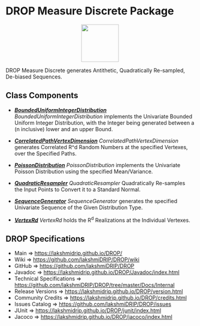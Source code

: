 # DROP Measure Discrete Package

<p align="center"><img src="https://github.com/lakshmiDRIP/DROP/blob/master/DRIP_Logo.gif?raw=true" width="100"></p>

DROP Measure Discrete generates Antithetic, Quadratically Re-sampled, De-biased Sequences.


## Class Components

 * [***BoundedUniformIntegerDistribution***](https://github.com/lakshmiDRIP/DROP/tree/master/src/main/java/org/drip/measure/discrete/BoundedUniformIntegerDistribution.java)
 <i>BoundedUniformIntegerDistribution</i> implements the Univariate Bounded Uniform Integer Distribution,
 with the Integer being generated between a (n inclusive) lower and an upper Bound.

 * [***CorrelatedPathVertexDimension***](https://github.com/lakshmiDRIP/DROP/tree/master/src/main/java/org/drip/measure/discrete/CorrelatedPathVertexDimension.java)
 <i>CorrelatedPathVertexDimension</i> generates Correlated R^d Random Numbers at the specified Vertexes, over
 the Specified Paths.

 * [***PoissonDistribution***](https://github.com/lakshmiDRIP/DROP/tree/master/src/main/java/org/drip/measure/discrete/PoissonDistribution.java)
 <i>PoissonDistribution</i> implements the Univariate Poisson Distribution using the specified Mean/Variance.

 * [***QuadraticResampler***](https://github.com/lakshmiDRIP/DROP/tree/master/src/main/java/org/drip/measure/discrete/QuadraticResampler.java)
 <i>QuadraticResampler</i> Quadratically Re-samples the Input Points to Convert it to a Standard Normal.

 * [***SequenceGenerator***](https://github.com/lakshmiDRIP/DROP/tree/master/src/main/java/org/drip/measure/discrete/SequenceGenerator.java)
 <i>SequenceGenerator</i> generates the specified Univariate Sequence of the Given Distribution Type.

 * [***VertexRd***](https://github.com/lakshmiDRIP/DROP/tree/master/src/main/java/org/drip/measure/discrete/VertexRd.java)
 <i>VertexRd</i> holds the R<sup>d</sup> Realizations at the Individual Vertexes.


## DROP Specifications

 * Main                     => https://lakshmidrip.github.io/DROP/
 * Wiki                     => https://github.com/lakshmiDRIP/DROP/wiki
 * GitHub                   => https://github.com/lakshmiDRIP/DROP
 * Javadoc                  => https://lakshmidrip.github.io/DROP/Javadoc/index.html
 * Technical Specifications => https://github.com/lakshmiDRIP/DROP/tree/master/Docs/Internal
 * Release Versions         => https://lakshmidrip.github.io/DROP/version.html
 * Community Credits        => https://lakshmidrip.github.io/DROP/credits.html
 * Issues Catalog           => https://github.com/lakshmiDRIP/DROP/issues
 * JUnit                    => https://lakshmidrip.github.io/DROP/junit/index.html
 * Jacoco                   => https://lakshmidrip.github.io/DROP/jacoco/index.html
